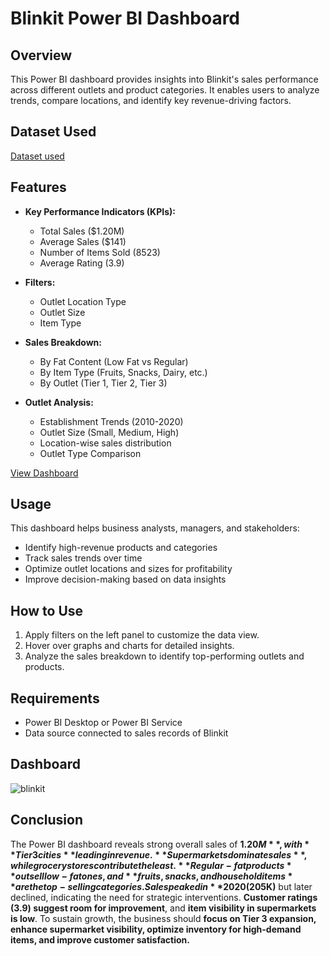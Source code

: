 # Blinkit Power BI Dashboard  

## Overview  
This Power BI dashboard provides insights into Blinkit's sales performance across different outlets and product categories. It enables users to analyze trends, compare locations, and identify key revenue-driving factors.  

## Dataset Used
<a href="https://github.com/Priyanka2345/BlinkIt-analysis-dashboard/blob/main/BlinkIT%20Grocery%20Data.xlsx"> Dataset used</a>

## Features  
- **Key Performance Indicators (KPIs):**  
  - Total Sales ($1.20M)  
  - Average Sales ($141)  
  - Number of Items Sold (8523)  
  - Average Rating (3.9)  

- **Filters:**  
  - Outlet Location Type  
  - Outlet Size  
  - Item Type  

- **Sales Breakdown:**  
  - By Fat Content (Low Fat vs Regular)  
  - By Item Type (Fruits, Snacks, Dairy, etc.)  
  - By Outlet (Tier 1, Tier 2, Tier 3)  

- **Outlet Analysis:**  
  - Establishment Trends (2010-2020)  
  - Outlet Size (Small, Medium, High)  
  - Location-wise sales distribution  
  - Outlet Type Comparison  

<a href="https://github.com/Priyanka2345/BlinkIt-analysis-dashboard/blob/main/blinkit.png"> View Dashboard </a>

## Usage  
This dashboard helps business analysts, managers, and stakeholders:  
- Identify high-revenue products and categories  
- Track sales trends over time  
- Optimize outlet locations and sizes for profitability  
- Improve decision-making based on data insights  

## How to Use  
1. Apply filters on the left panel to customize the data view.  
2. Hover over graphs and charts for detailed insights.  
3. Analyze the sales breakdown to identify top-performing outlets and products.  

## Requirements  
- Power BI Desktop or Power BI Service  
- Data source connected to sales records of Blinkit  

## Dashboard
![blinkit](https://github.com/user-attachments/assets/9a70aab9-1a4f-4237-908d-de4423f12efc)

## Conclusion
The Power BI dashboard reveals strong overall sales of **$1.20M**, with **Tier 3 cities** leading in revenue. **Supermarkets dominate sales**, while grocery stores contribute the least. **Regular-fat products** outsell low-fat ones, and **fruits, snacks, and household items** are the top-selling categories. Sales peaked in **2020 ($205K)** but later declined, indicating the need for strategic interventions. **Customer ratings (3.9) suggest room for improvement**, and **item visibility in supermarkets is low**. To sustain growth, the business should **focus on Tier 3 expansion, enhance supermarket visibility, optimize inventory for high-demand items, and improve customer satisfaction.**



